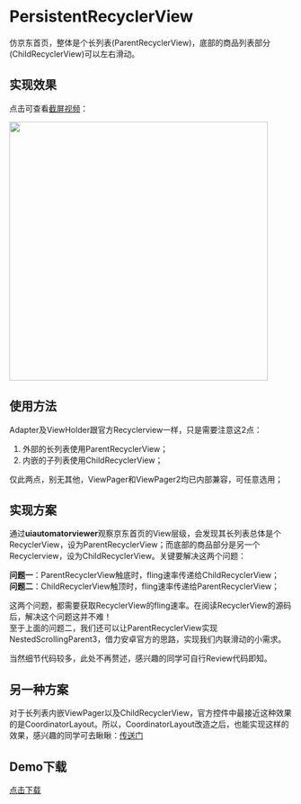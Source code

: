 # PersistentRecyclerView

仿京东首页，整体是个长列表(ParentRecyclerView)，底部的商品列表部分(ChildRecyclerView)可以左右滑动。

## 实现效果
点击可查看[截屏视频](http://sistone.top/capture/video.html?content=PersistentRecyclerView)：

<a href="http://sistone.top/capture/video.html?content=PersistentRecyclerView">
    <img src="https://stone225.oss-cn-hangzhou.aliyuncs.com/jingdong.jpg" width="460"/>
</a>

## 使用方法
Adapter及ViewHolder跟官方Recyclerview一样，只是需要注意这2点：
1. 外部的长列表使用ParentRecyclerView；
2. 内嵌的子列表使用ChildRecyclerView；

仅此两点，别无其他，ViewPager和ViewPager2均已内部兼容，可任意选用；

## 实现方案
通过<b>uiautomatorviewer</b>观察京东首页的View层级，会发现其长列表总体是个RecyclerView，设为ParentRecyclerView；而底部的商品部分是另一个Recyclerview，设为ChildRecyclerView。关键要解决这两个问题：

<b>问题一</b>：ParentRecyclerView触底时，fling速率传递给ChildRecyclerView；<br/>
<b>问题二</b>：ChildRecyclerView触顶时，fling速率传递给ParentRecyclerView；

这两个问题，都需要获取RecyclerView的fling速率。在阅读RecyclerView的源码后，解决这个问题这并不难！<br/>
至于上面的问题二，我们还可以让ParentRecyclerView实现NestedScrollingParent3，借力安卓官方的思路，实现我们内联滑动的小需求。

当然细节代码较多，此处不再赘述，感兴趣的同学可自行Review代码即知。

## 另一种方案
对于长列表内嵌ViewPager以及ChildRecyclerView，官方控件中最接近这种效果的是CoordinatorLayout。所以，CoordinatorLayout改造之后，也能实现这样的效果，感兴趣的同学可去瞅瞅：[传送门](https://github.com/xmuSistone/PersistentCoordinatorLayout)

## Demo下载
[点击下载](https://github.com/xmuSistone/PersistentRecyclerView/blob/master/PersistentRecyclerView.apk?raw=true)

